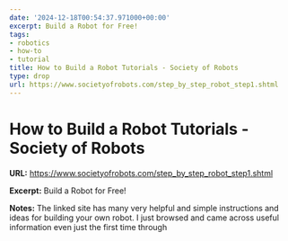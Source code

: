 ```yaml
---
date: '2024-12-18T00:54:37.971000+00:00'
excerpt: Build a Robot for Free!
tags:
- robotics
- how-to
- tutorial
title: How to Build a Robot Tutorials - Society of Robots
type: drop
url: https://www.societyofrobots.com/step_by_step_robot_step1.shtml
---
```


# How to Build a Robot Tutorials - Society of Robots

**URL:** https://www.societyofrobots.com/step_by_step_robot_step1.shtml

**Excerpt:** Build a Robot for Free!

**Notes:**
The linked site has many very helpful and simple instructions and ideas for building your own robot. I just browsed  and came across useful information even just the first time through
